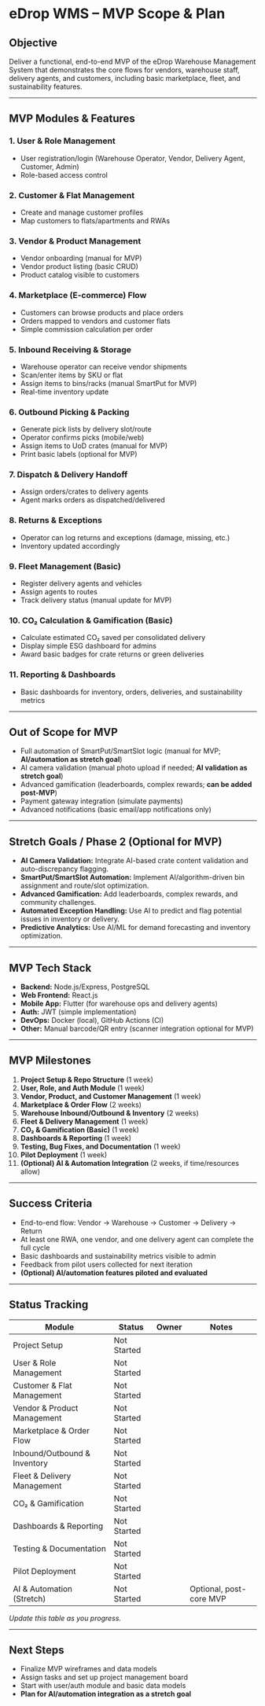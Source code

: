 # eDrop WMS – MVP Scope & Plan

## Objective

Deliver a functional, end-to-end MVP of the eDrop Warehouse Management System that demonstrates the core flows for vendors, warehouse staff, delivery agents, and customers, including basic marketplace, fleet, and sustainability features.

---

## MVP Modules & Features

### 1. User & Role Management
- User registration/login (Warehouse Operator, Vendor, Delivery Agent, Customer, Admin)
- Role-based access control

### 2. Customer & Flat Management
- Create and manage customer profiles
- Map customers to flats/apartments and RWAs

### 3. Vendor & Product Management
- Vendor onboarding (manual for MVP)
- Vendor product listing (basic CRUD)
- Product catalog visible to customers

### 4. Marketplace (E-commerce) Flow
- Customers can browse products and place orders
- Orders mapped to vendors and customer flats
- Simple commission calculation per order

### 5. Inbound Receiving & Storage
- Warehouse operator can receive vendor shipments
- Scan/enter items by SKU or flat
- Assign items to bins/racks (manual SmartPut for MVP)
- Real-time inventory update

### 6. Outbound Picking & Packing
- Generate pick lists by delivery slot/route
- Operator confirms picks (mobile/web)
- Assign items to UoD crates (manual for MVP)
- Print basic labels (optional for MVP)

### 7. Dispatch & Delivery Handoff
- Assign orders/crates to delivery agents
- Agent marks orders as dispatched/delivered

### 8. Returns & Exceptions
- Operator can log returns and exceptions (damage, missing, etc.)
- Inventory updated accordingly

### 9. Fleet Management (Basic)
- Register delivery agents and vehicles
- Assign agents to routes
- Track delivery status (manual update for MVP)

### 10. CO₂ Calculation & Gamification (Basic)
- Calculate estimated CO₂ saved per consolidated delivery
- Display simple ESG dashboard for admins
- Award basic badges for crate returns or green deliveries

### 11. Reporting & Dashboards
- Basic dashboards for inventory, orders, deliveries, and sustainability metrics

---

## Out of Scope for MVP
- Full automation of SmartPut/SmartSlot logic (manual for MVP; **AI/automation as stretch goal**)
- AI camera validation (manual photo upload if needed; **AI validation as stretch goal**)
- Advanced gamification (leaderboards, complex rewards; **can be added post-MVP**)
- Payment gateway integration (simulate payments)
- Advanced notifications (basic email/app notifications only)

---

## Stretch Goals / Phase 2 (Optional for MVP)

- **AI Camera Validation:** Integrate AI-based crate content validation and auto-discrepancy flagging.
- **SmartPut/SmartSlot Automation:** Implement AI/algorithm-driven bin assignment and route/slot optimization.
- **Advanced Gamification:** Add leaderboards, complex rewards, and community challenges.
- **Automated Exception Handling:** Use AI to predict and flag potential issues in inventory or delivery.
- **Predictive Analytics:** Use AI/ML for demand forecasting and inventory optimization.

---

## MVP Tech Stack

- **Backend:** Node.js/Express, PostgreSQL
- **Web Frontend:** React.js
- **Mobile App:** Flutter (for warehouse ops and delivery agents)
- **Auth:** JWT (simple implementation)
- **DevOps:** Docker (local), GitHub Actions (CI)
- **Other:** Manual barcode/QR entry (scanner integration optional for MVP)

---

## MVP Milestones

1. **Project Setup & Repo Structure** (1 week)
2. **User, Role, and Auth Module** (1 week)
3. **Vendor, Product, and Customer Management** (1 week)
4. **Marketplace & Order Flow** (2 weeks)
5. **Warehouse Inbound/Outbound & Inventory** (2 weeks)
6. **Fleet & Delivery Management** (1 week)
7. **CO₂ & Gamification (Basic)** (1 week)
8. **Dashboards & Reporting** (1 week)
9. **Testing, Bug Fixes, and Documentation** (1 week)
10. **Pilot Deployment** (1 week)
11. **(Optional) AI & Automation Integration** (2 weeks, if time/resources allow)

---

## Success Criteria

- End-to-end flow: Vendor → Warehouse → Customer → Delivery → Return
- At least one RWA, one vendor, and one delivery agent can complete the full cycle
- Basic dashboards and sustainability metrics visible to admin
- Feedback from pilot users collected for next iteration
- **(Optional) AI/automation features piloted and evaluated**

---

## Status Tracking

| Module                        | Status      | Owner      | Notes                        |
|-------------------------------|------------|------------|------------------------------|
| Project Setup                 | Not Started|            |                              |
| User & Role Management        | Not Started|            |                              |
| Customer & Flat Management    | Not Started|            |                              |
| Vendor & Product Management   | Not Started|            |                              |
| Marketplace & Order Flow      | Not Started|            |                              |
| Inbound/Outbound & Inventory  | Not Started|            |                              |
| Fleet & Delivery Management   | Not Started|            |                              |
| CO₂ & Gamification            | Not Started|            |                              |
| Dashboards & Reporting        | Not Started|            |                              |
| Testing & Documentation       | Not Started|            |                              |
| Pilot Deployment              | Not Started|            |                              |
| AI & Automation (Stretch)     | Not Started|            | Optional, post-core MVP      |

_Update this table as you progress._

---

## Next Steps

- Finalize MVP wireframes and data models
- Assign tasks and set up project management board
- Start with user/auth module and basic data models
- **Plan for AI/automation integration as a stretch goal**